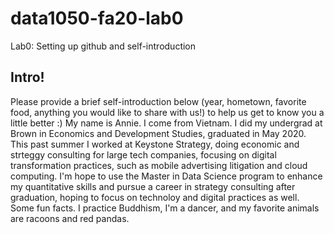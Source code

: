 # data1050-fa20-lab0
Lab0: Setting up github and self-introduction
## Intro!
Please provide a brief self-introduction below (year, hometown, favorite food, anything you would like to share with us!) to help us get to know you a little better :) 
My name is Annie. I come from Vietnam. I did my undergrad at Brown in Economics and Development Studies, graduated in May 2020. This past summer I worked at Keystone Strategy, doing economic and strteggy consulting for large tech companies, focusing on digital transformation practices, such as mobile advertising litigation and cloud computing. I'm hope to use the Master in Data Science program to enhance my quantitative skills and pursue a career in strategy consulting after graduation, hoping to focus on technoloy and digital practices as well. Some fun facts. I practice Buddhism, I'm a dancer, and my favorite animals are racoons and red pandas. 
